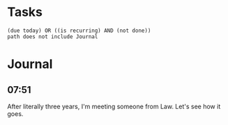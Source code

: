# Tasks
```tasks
(due today) OR ((is recurring) AND (not done))
path does not include Journal
```
# Journal
## 07:51
After literally three years, I'm meeting someone from Law. Let's see how it goes.